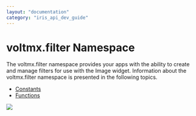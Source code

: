 ```yaml
---
layout: "documentation"
category: "iris_api_dev_guide"
---
```

                            

voltmx.filter Namespace
=====================

The voltmx.filter namespace provides your apps with the ability to create and manage filters for use with the Image widget. Information about the voltmx.filter namespace is presented in the following topics.

*   [Constants](voltmxfilterconstants.html)
*   [Functions](voltmxfilterfunctions.html)

![](resources/prettify/onload.png)
